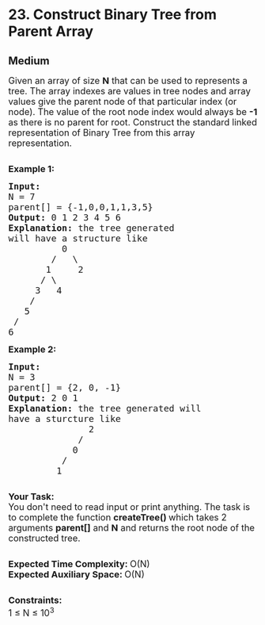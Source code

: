 # 23. Construct Binary Tree from Parent Array
## Medium 
<div class="problem-statement">
                <p></p><p><span style="font-size:18px">Given an array of size <strong>N</strong> that can be used to&nbsp;represents a tree. The&nbsp;array indexes are values in tree nodes and array values give the parent node of that particular index (or node). The value of the root node index would always be <strong>-1</strong> as there is no parent for root. Construct the standard linked representation of Binary Tree from this array representation.</span></p>

<p><br>
<strong><span style="font-size:18px">Example 1:</span></strong></p>

<pre><strong><span style="font-size:18px">Input:
</span></strong><span style="font-size:18px">N = 7
parent[] = {-1,0,0,1,1,3,5}
<strong>Output: </strong>0 1 2 3 4 5 6<strong>
Explanation: </strong>the tree generated
will have a structure like 
&nbsp;       &nbsp; 0
&nbsp;&nbsp;&nbsp;&nbsp;&nbsp;&nbsp;  /&nbsp;&nbsp; \
&nbsp;&nbsp;&nbsp;&nbsp;&nbsp;  1&nbsp;&nbsp;&nbsp;&nbsp; 2
&nbsp;&nbsp;&nbsp;&nbsp;  / \
&nbsp;&nbsp;&nbsp;  3&nbsp;&nbsp; 4
&nbsp;&nbsp;  /
&nbsp;  5
 /
6</span></pre>

<p><strong><span style="font-size:18px">Example 2:</span></strong></p>

<pre><strong><span style="font-size:18px">Input:
</span></strong><span style="font-size:18px">N = 3
parent[] = {2, 0, -1}
<strong>Output: </strong>2 0 1<strong>
Explanation: </strong>the tree generated will
have a sturcture like
&nbsp; &nbsp; &nbsp; &nbsp;  &nbsp;&nbsp; &nbsp;  2
&nbsp; &nbsp; &nbsp; &nbsp; &nbsp; &nbsp;&nbsp; /&nbsp;&nbsp; 
&nbsp; &nbsp; &nbsp; &nbsp; &nbsp;  &nbsp;0&nbsp;  &nbsp;  
&nbsp; &nbsp; &nbsp; &nbsp; &nbsp; /&nbsp;&nbsp; 
&nbsp; &nbsp; &nbsp; &nbsp;  1   &nbsp; </span></pre>

<p><br>
<span style="font-size:18px"><strong>Your Task:</strong><br>
You don't need to read input or print anything.&nbsp;The task is to complete the function <strong>createTree()&nbsp;</strong>which takes 2 arguments&nbsp;<strong>parent[]</strong>&nbsp;and <strong>N</strong>&nbsp;and returns the root node of the constructed tree.</span></p>

<p><br>
<span style="font-size:18px"><strong>Expected Time Complexity:&nbsp;</strong>O(N)<br>
<strong>Expected Auxiliary Space:&nbsp;</strong>O(N)</span></p>

<p><br>
<span style="font-size:18px"><strong>Constraints:</strong><br>
1 ≤ N ≤ 10<sup>3</sup></span></p>
 <p></p>
            </div>